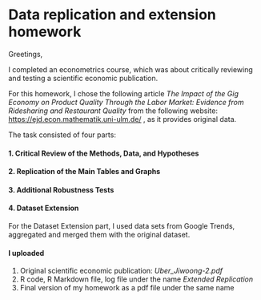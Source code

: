 # Data replication and extension homework

Greetings,

I completed an econometrics course, which was about critically reviewing and testing a scientific economic publication.

For this homework, I chose the following article *The Impact of the Gig Economy on Product Quality Through the Labor Market: Evidence from Ridesharing and Restaurant Quality* from 
the following website: https://ejd.econ.mathematik.uni-ulm.de/ , as it provides original data. 

The task consisted of four parts:

#### 1. Critical Review of the Methods, Data, and Hypotheses
#### 2. Replication of the Main Tables and Graphs
#### 3. Additional Robustness Tests
#### 4. Dataset Extension

For the Dataset Extension part, I used data sets from Google Trends, aggregated and merged them with the original dataset.


#### I uploaded
1. Original scientific economic publication: *Uber_Jiwoong-2.pdf* 
2. R code, R Markdown file, log file under the name *Extended Replication* 
3. Final version of my homework as a pdf file under the same name



